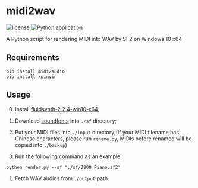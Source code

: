 # midi2wav

[![license](https://img.shields.io/github/license/george-chou/midi2wav.svg)](https://www.gnu.org/licenses/lgpl-3.0.en.html)
[![Python application](https://github.com/george-chou/midi2wav/actions/workflows/python-app.yml/badge.svg)](https://github.com/george-chou/midi2wav/actions/workflows/python-app.yml)

A Python script for rendering MIDI into WAV by SF2 on Windows 10 x64

## Requirements
```
pip install midi2audio
pip install xpinyin
```

## Usage

0. Install <a href="https://www.123pan.com/s/Hl2SVv-EbWRh.html" target="_blank">fluidsynth-2.2.4-win10-x64</a>;

1. Download <a href="https://www.123pan.com/s/Hl2SVv-kbWRh.html" target="_blank">soundfonts</a> into `./sf` directory;

2. Put your MIDI files into `./input` directory;(If your MIDI filename has Chinese characters, please run `rename.py`, MIDIs before renamed will be copied into `./backup`)

3. Run the following command as an example:
```
python render.py --sf "./sf/J800 Piano.sf2"
```
1. Fetch WAV audios from `./output` path.
